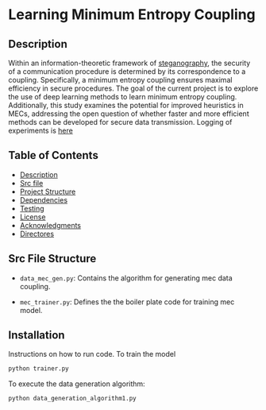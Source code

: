 # Learning Minimum Entropy Coupling

## Description
Within an information-theoretic framework of [steganography](https://arxiv.org/abs/2210.14889), the security of a communication procedure is determined by its correspondence to a coupling. Specifically, a minimum entropy coupling ensures maximal efficiency in secure procedures. The goal of the current project is to explore the use of deep learning methods to learn minimum entropy coupling. Additionally, this study examines the potential for improved heuristics in MECs, addressing the open question of whether faster and more efficient methods can be developed for secure data transmission. Logging of experiments is [here](https://www.overleaf.com/read/xtfyrzgpnwbn#657863)

## Table of Contents

- [Description](#Description)
- [Src file](#SrcFileStructure)
- [Project Structure](#project-structure)
- [Dependencies](#dependencies)
- [Testing](#testing)
- [License](#license)
- [Acknowledgments](#acknowledgments)
- [Directores](#directories)

## Src File Structure 

- `data_mec_gen.py`: Contains the algorithm for generating mec data coupling. 
  
- `mec_trainer.py`: Defines the the boiler plate code for training mec model.

## Installation

Instructions on how to run code. 
To train the model 
```bash
python trainer.py
```
To execute the data generation algorithm:

```bash
python data_generation_algorithm1.py
``` 
